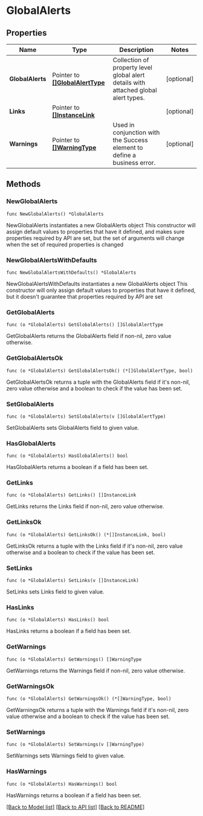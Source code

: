 # GlobalAlerts

## Properties

Name | Type | Description | Notes
------------ | ------------- | ------------- | -------------
**GlobalAlerts** | Pointer to [**[]GlobalAlertType**](GlobalAlertType.md) | Collection of property level global alert details with attached global alert types. | [optional] 
**Links** | Pointer to [**[]InstanceLink**](InstanceLink.md) |  | [optional] 
**Warnings** | Pointer to [**[]WarningType**](WarningType.md) | Used in conjunction with the Success element to define a business error. | [optional] 

## Methods

### NewGlobalAlerts

`func NewGlobalAlerts() *GlobalAlerts`

NewGlobalAlerts instantiates a new GlobalAlerts object
This constructor will assign default values to properties that have it defined,
and makes sure properties required by API are set, but the set of arguments
will change when the set of required properties is changed

### NewGlobalAlertsWithDefaults

`func NewGlobalAlertsWithDefaults() *GlobalAlerts`

NewGlobalAlertsWithDefaults instantiates a new GlobalAlerts object
This constructor will only assign default values to properties that have it defined,
but it doesn't guarantee that properties required by API are set

### GetGlobalAlerts

`func (o *GlobalAlerts) GetGlobalAlerts() []GlobalAlertType`

GetGlobalAlerts returns the GlobalAlerts field if non-nil, zero value otherwise.

### GetGlobalAlertsOk

`func (o *GlobalAlerts) GetGlobalAlertsOk() (*[]GlobalAlertType, bool)`

GetGlobalAlertsOk returns a tuple with the GlobalAlerts field if it's non-nil, zero value otherwise
and a boolean to check if the value has been set.

### SetGlobalAlerts

`func (o *GlobalAlerts) SetGlobalAlerts(v []GlobalAlertType)`

SetGlobalAlerts sets GlobalAlerts field to given value.

### HasGlobalAlerts

`func (o *GlobalAlerts) HasGlobalAlerts() bool`

HasGlobalAlerts returns a boolean if a field has been set.

### GetLinks

`func (o *GlobalAlerts) GetLinks() []InstanceLink`

GetLinks returns the Links field if non-nil, zero value otherwise.

### GetLinksOk

`func (o *GlobalAlerts) GetLinksOk() (*[]InstanceLink, bool)`

GetLinksOk returns a tuple with the Links field if it's non-nil, zero value otherwise
and a boolean to check if the value has been set.

### SetLinks

`func (o *GlobalAlerts) SetLinks(v []InstanceLink)`

SetLinks sets Links field to given value.

### HasLinks

`func (o *GlobalAlerts) HasLinks() bool`

HasLinks returns a boolean if a field has been set.

### GetWarnings

`func (o *GlobalAlerts) GetWarnings() []WarningType`

GetWarnings returns the Warnings field if non-nil, zero value otherwise.

### GetWarningsOk

`func (o *GlobalAlerts) GetWarningsOk() (*[]WarningType, bool)`

GetWarningsOk returns a tuple with the Warnings field if it's non-nil, zero value otherwise
and a boolean to check if the value has been set.

### SetWarnings

`func (o *GlobalAlerts) SetWarnings(v []WarningType)`

SetWarnings sets Warnings field to given value.

### HasWarnings

`func (o *GlobalAlerts) HasWarnings() bool`

HasWarnings returns a boolean if a field has been set.


[[Back to Model list]](../README.md#documentation-for-models) [[Back to API list]](../README.md#documentation-for-api-endpoints) [[Back to README]](../README.md)


